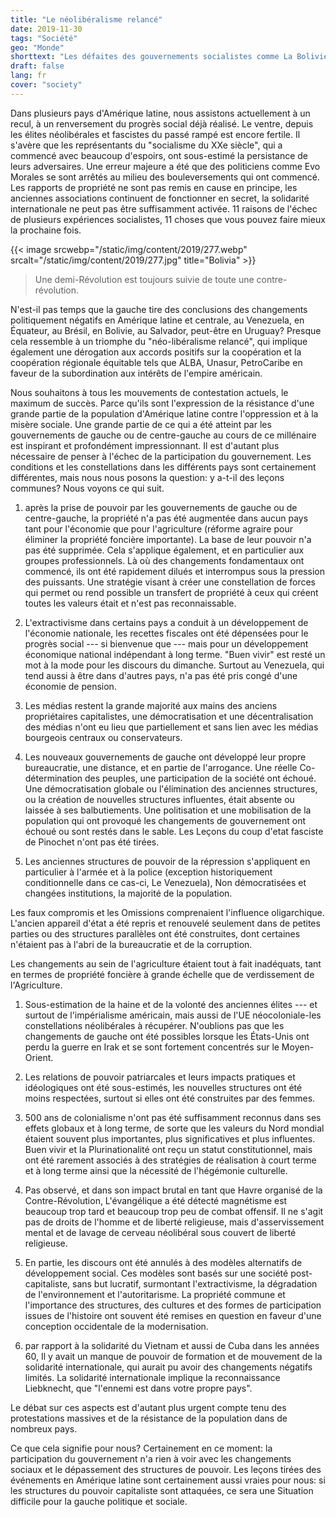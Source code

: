 ```yaml
---
title: "Le néolibéralisme relancé"
date: 2019-11-30
tags: "Société"
geo: "Monde"
shorttext: "Les défaites des gouvernements socialistes comme La Bolivie sont aussi dues au fait qu'ils n'ont commencé leur révolution qu'à demi."
draft: false
lang: fr
cover: "society"
---
```


Dans plusieurs pays d\'Amérique latine, nous assistons actuellement à un
recul, à un renversement du progrès social déjà réalisé. Le ventre,
depuis les élites néolibérales et fascistes du passé rampé est encore
fertile. Il s\'avère que les représentants du "socialisme du XXe
siècle", qui a commencé avec beaucoup d\'espoirs, ont sous-estimé la
persistance de leurs adversaires. Une erreur majeure a été que des
politiciens comme Evo Morales se sont arrêtés au milieu des
bouleversements qui ont commencé. Les rapports de propriété ne sont pas
remis en cause en principe, les anciennes associations continuent de
fonctionner en secret, la solidarité internationale ne peut pas être
suffisamment activée. 11 raisons de l\'échec de plusieurs expériences
socialistes, 11 choses que vous pouvez faire mieux la prochaine fois.

{{< image srcwebp="/static/img/content/2019/277.webp" srcalt="/static/img/content/2019/277.jpg" title="Bolivia" >}}

> Une demi-Révolution est toujours suivie de toute une
> contre-révolution.

N\'est-il pas temps que la gauche tire des conclusions des changements
politiquement négatifs en Amérique latine et centrale, au Venezuela, en
Équateur, au Brésil, en Bolivie, au Salvador, peut-être en Uruguay?
Presque cela ressemble à un triomphe du "néo-libéralisme relancé", qui
implique également une dérogation aux accords positifs sur la
coopération et la coopération régionale équitable tels que ALBA, Unasur,
PetroCaribe en faveur de la subordination aux intérêts de l\'empire
américain.

Nous souhaitons à tous les mouvements de contestation actuels, le
maximum de succès. Parce qu\'ils sont l\'expression de la résistance
d\'une grande partie de la population d\'Amérique latine contre
l\'oppression et à la misère sociale. Une grande partie de ce qui a été
atteint par les gouvernements de gauche ou de centre-gauche au cours de
ce millénaire est inspirant et profondément impressionnant. Il est
d\'autant plus nécessaire de penser à l\'échec de la participation du
gouvernement. Les conditions et les constellations dans les différents
pays sont certainement différentes, mais nous nous posons la question: y
a-t-il des leçons communes? Nous voyons ce qui suit.

1.  après la prise de pouvoir par les gouvernements de gauche ou de
    centre-gauche, la propriété n\'a pas été augmentée dans aucun pays
    tant pour l\'économie que pour l\'agriculture (réforme agraire pour
    éliminer la propriété foncière importante). La base de leur pouvoir
    n\'a pas été supprimée. Cela s\'applique également, et en
    particulier aux groupes professionnels. Là où des changements
    fondamentaux ont commencé, ils ont été rapidement dilués et
    interrompus sous la pression des puissants. Une stratégie visant à
    créer une constellation de forces qui permet ou rend possible un
    transfert de propriété à ceux qui créent toutes les valeurs était et
    n\'est pas reconnaissable.

2.  L\'extractivisme dans certains pays a conduit à un développement de
    l\'économie nationale, les recettes fiscales ont été dépensées pour
    le progrès social --- si bienvenue que --- mais pour un
    développement économique national indépendant à long terme. "Buen
    vivir" est resté un mot à la mode pour les discours du dimanche.
    Surtout au Venezuela, qui tend aussi à être dans d\'autres pays,
    n\'a pas été pris congé d\'une économie de pension.

3.  Les médias restent la grande majorité aux mains des anciens
    propriétaires capitalistes, une démocratisation et une
    décentralisation des médias n\'ont eu lieu que partiellement et sans
    lien avec les médias bourgeois centraux ou conservateurs.

4.  Les nouveaux gouvernements de gauche ont développé leur propre
    bureaucratie, une distance, et en partie de l\'arrogance. Une réelle
    Co-détermination des peuples, une participation de la société ont
    échoué. Une démocratisation globale ou l\'élimination des anciennes
    structures, ou la création de nouvelles structures influentes, était
    absente ou laissée à ses balbutiements. Une politisation et une
    mobilisation de la population qui ont provoqué les changements de
    gouvernement ont échoué ou sont restés dans le sable. Les Leçons du
    coup d\'etat fasciste de Pinochet n\'ont pas été tirées.

5.  Les anciennes structures de pouvoir de la répression s\'appliquent
    en particulier à l\'armée et à la police (exception historiquement
    conditionnelle dans ce cas-ci, Le Venezuela), Non démocratisées et
    changées institutions, la majorité de la population.

Les faux compromis et les Omissions comprenaient l\'influence
oligarchique. L\'ancien appareil d\'état a été repris et renouvelé
seulement dans de petites parties ou des structures parallèles ont été
construites, dont certaines n\'étaient pas à l\'abri de la bureaucratie
et de la corruption.

Les changements au sein de l\'agriculture étaient tout à fait
inadéquats, tant en termes de propriété foncière à grande échelle que de
verdissement de l\'Agriculture.

1.  Sous-estimation de la haine et de la volonté des anciennes élites
    --- et surtout de l\'impérialisme américain, mais aussi de l\'UE
    néocoloniale-les constellations néolibérales à récupérer.
    N\'oublions pas que les changements de gauche ont été possibles
    lorsque les États-Unis ont perdu la guerre en Irak et se sont
    fortement concentrés sur le Moyen-Orient.

2.  Les relations de pouvoir patriarcales et leurs impacts pratiques et
    idéologiques ont été sous-estimés, les nouvelles structures ont été
    moins respectées, surtout si elles ont été construites par des
    femmes.

3.  500 ans de colonialisme n\'ont pas été suffisamment reconnus dans
    ses effets globaux et à long terme, de sorte que les valeurs du Nord
    mondial étaient souvent plus importantes, plus significatives et
    plus influentes. Buen vivir et la Plurinationalité ont reçu un
    statut constitutionnel, mais ont été rarement associés à des
    stratégies de réalisation à court terme et à long terme ainsi que la
    nécessité de l\'hégémonie culturelle.

4.  Pas observé, et dans son impact brutal en tant que Havre organisé de
    la Contre-Révolution, L\'évangélique a été détecté magnétisme est
    beaucoup trop tard et beaucoup trop peu de combat offensif. Il ne
    s\'agit pas de droits de l\'homme et de liberté religieuse, mais
    d\'asservissement mental et de lavage de cerveau néolibéral sous
    couvert de liberté religieuse.

5.  En partie, les discours ont été annulés à des modèles alternatifs de
    développement social. Ces modèles sont basés sur une société
    post-capitaliste, sans but lucratif, surmontant l\'extractivisme, la
    dégradation de l\'environnement et l\'autoritarisme. La propriété
    commune et l\'importance des structures, des cultures et des formes
    de participation issues de l\'histoire ont souvent été remises en
    question en faveur d\'une conception occidentale de la
    modernisation.

6.  par rapport à la solidarité du Vietnam et aussi de Cuba dans les
    années 60, Il y avait un manque de pouvoir de formation et de
    mouvement de la solidarité internationale, qui aurait pu avoir des
    changements négatifs limités. La solidarité internationale implique
    la reconnaissance Liebknecht, que "l\'ennemi est dans votre propre
    pays".

Le débat sur ces aspects est d\'autant plus urgent compte tenu des
protestations massives et de la résistance de la population dans de
nombreux pays.

Ce que cela signifie pour nous? Certainement en ce moment: la
participation du gouvernement n\'a rien à voir avec les changements
sociaux et le dépassement des structures de pouvoir. Les leçons tirées
des événements en Amérique latine sont certainement aussi vraies pour
nous: si les structures du pouvoir capitaliste sont attaquées, ce sera
une Situation difficile pour la gauche politique et sociale.
